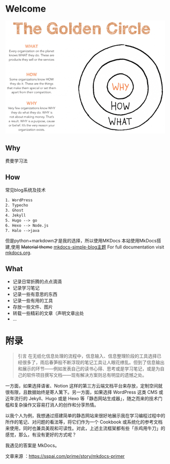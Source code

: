 
# Welcome


![egg](uploadFiles/imgs/The-theory-of-Golden-Circle-model.webp)

## Why
费曼学习法

## How
常见blog系统及技术
```text
1. WordPress
2. Typecho
3. Ghost
4. Jekyll
5. Hugo --> go
6. Hexo --> Node.js
7. Halo -->java
```
但是python+markdown才是我的选择，所以使用MKDocs
本站使用MkDocs搭建,使用 ~~Material theme~~ [mkdocs-simple-blog主题](https://github.com/FernandoCelmer/mkdocs-simple-blog)
For full documentation visit [mkdocs.org](https://www.mkdocs.org).
## What

* 记录日常折腾的点点滴滴
* 记录学习笔记
* 记录一些有意思的东西
* 记录一些有用的工具
* 存放一些文件、图片
* 转载一些精彩的文章（声明文章出处
* ...


# 附录

> 引言
在无纸化信息处理的流程中，信息输入、信息整理阶段的工具选择已经很多了，雨后春笋般不断浮现的笔记工具让人眼花缭乱。但到了信息输出和展示的环节——例如发表自己的读书心得、思考或是学习笔记，或是为自己的软件项目撰写文档——现有解决方案则总有明显的遗憾之处。

一方面，如果选择语雀、Notion 这样的第三方云端文档平台来存放，定制空间就很有限，且数据始终是寄人篱下。另一方面，如果选择 WordPress 这类 CMS 或近年流行的 Jekyll、Hugo 或是 Hexo 等「静态网站生成器」，随之而来的技术门槛和复杂操作又容易打消人的创作和分享热情。

以我个人为例，我想通过搭建简单的静态网站来很好地展示我在学习编程过程中的所作的笔记、对问题的看法等，将它们作为一个 Cookbook 或系统化的参考文档来使用，同时也兼具美观和可读性。对此，上述主流框架都有些「杀鸡用牛刀」的感觉，那么，有没有更好的方式呢？

我遇见的答案是 MkDocs。

文章来源 ：https://sspai.com/prime/story/mkdocs-primer
